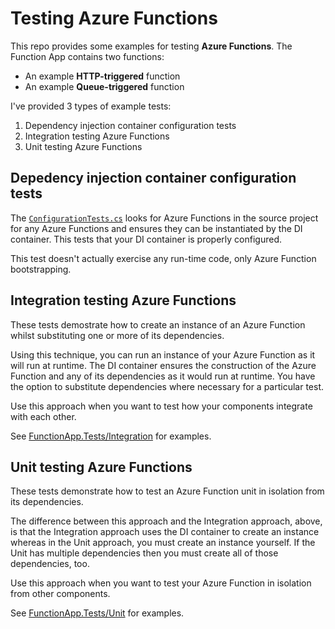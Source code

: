 # Testing Azure Functions

This repo provides some examples for testing **Azure Functions**. The Function App contains two functions:

* An example **HTTP-triggered** function
* An example **Queue-triggered** function

I've provided 3 types of example tests:

1. Dependency injection container configuration tests
2. Integration testing Azure Functions
3. Unit testing Azure Functions

## Depedency injection container configuration tests

The [`ConfigurationTests.cs`](/FunctionApp.Tests/ConfigurationTests.cs) looks for Azure Functions in the source project for any Azure Functions and ensures they can be instantiated by the DI container. This tests that your DI container is properly configured.

This test doesn't actually exercise any run-time code, only Azure Function bootstrapping.

## Integration testing Azure Functions

These tests demostrate how to create an instance of an Azure Function whilst substituting one or more of its dependencies.

Using this technique, you can run an instance of your Azure Function as it will run at runtime. The DI container ensures the construction of the Azure Function and any of its dependencies as it would run at runtime. You have the option to substitute dependencies where necessary for a particular test.

Use this approach when you want to test how your components integrate with each other.

See [FunctionApp.Tests/Integration](/FunctionApp.Tests/Integration/) for examples.

## Unit testing Azure Functions

These tests demonstrate how to test an Azure Function unit in isolation from its dependencies.

The difference between this approach and the Integration approach, above, is that the Integration approach uses the DI container to create an instance whereas in the Unit approach, you must create an instance yourself. If the Unit has multiple dependencies then you must create all of those dependencies, too.

Use this approach when you want to test your Azure Function in isolation from other components.

See [FunctionApp.Tests/Unit](/FunctionApp.Tests/Unit/) for examples.
